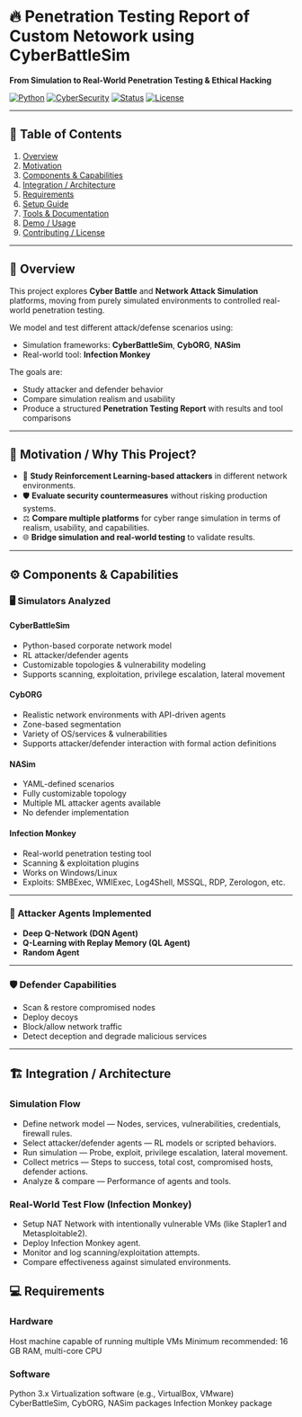 # 🔥 Penetration Testing Report of Custom Netowork using CyberBattleSim
**From Simulation to Real-World Penetration Testing & Ethical Hacking**

[![Python](https://img.shields.io/badge/Python-3.x-blue.svg)](https://www.python.org/)
[![CyberSecurity](https://img.shields.io/badge/Security-PenTest-red.svg)]()
[![Status](https://img.shields.io/badge/Status-Active-success.svg)]()
[![License](https://img.shields.io/badge/License-TBD-lightgrey.svg)]()

---

## 📑 Table of Contents
1. [Overview](#-overview)
2. [Motivation](#-motivation--why-this-project)
3. [Components & Capabilities](#-components--capabilities)
4. [Integration / Architecture](#-integration--architecture)
5. [Requirements](#-requirements)
6. [Setup Guide](#-setup-guide-to-be-completed)
7. [Tools & Documentation](#-tools--documentation)
8. [Demo / Usage](#-demo--usage)
9. [Contributing / License](#-contributing--resources--license)

---

## 📌 Overview
This project explores **Cyber Battle** and **Network Attack Simulation** platforms, moving from purely simulated environments to controlled real-world penetration testing.  

We model and test different attack/defense scenarios using:
- Simulation frameworks: **CyberBattleSim**, **CybORG**, **NASim**
- Real-world tool: **Infection Monkey**

The goals are:
- Study attacker and defender behavior
- Compare simulation realism and usability
- Produce a structured **Penetration Testing Report** with results and tool comparisons

---

## 🎯 Motivation / Why This Project?
- 🧠 **Study Reinforcement Learning-based attackers** in different network environments.
- 🛡 **Evaluate security countermeasures** without risking production systems.
- ⚖ **Compare multiple platforms** for cyber range simulation in terms of realism, usability, and capabilities.
- 🌐 **Bridge simulation and real-world testing** to validate results.

---

## ⚙ Components & Capabilities

### 🖥 Simulators Analyzed
#### **CyberBattleSim**
- Python-based corporate network model  
- RL attacker/defender agents  
- Customizable topologies & vulnerability modeling  
- Supports scanning, exploitation, privilege escalation, lateral movement

#### **CybORG**
- Realistic network environments with API-driven agents  
- Zone-based segmentation  
- Variety of OS/services & vulnerabilities  
- Supports attacker/defender interaction with formal action definitions

#### **NASim**
- YAML-defined scenarios  
- Fully customizable topology  
- Multiple ML attacker agents available  
- No defender implementation

#### **Infection Monkey**
- Real-world penetration testing tool  
- Scanning & exploitation plugins  
- Works on Windows/Linux  
- Exploits: SMBExec, WMIExec, Log4Shell, MSSQL, RDP, Zerologon, etc.

---

### 🤖 Attacker Agents Implemented
- **Deep Q-Network (DQN Agent)**
- **Q-Learning with Replay Memory (QL Agent)**
- **Random Agent**

---

### 🛡 Defender Capabilities
- Scan & restore compromised nodes  
- Deploy decoys  
- Block/allow network traffic  
- Detect deception and degrade malicious services  

---

## 🏗 Integration / Architecture

### **Simulation Flow**
- Define network model — Nodes, services, vulnerabilities, credentials, firewall rules.
- Select attacker/defender agents — RL models or scripted behaviors.
- Run simulation — Probe, exploit, privilege escalation, lateral movement.
- Collect metrics — Steps to success, total cost, compromised hosts, defender actions.
- Analyze & compare — Performance of agents and tools.

### **Real-World Test Flow (Infection Monkey)**
- Setup NAT Network with intentionally vulnerable VMs (like Stapler1 and Metasploitable2).
- Deploy Infection Monkey agent.
- Monitor and log scanning/exploitation attempts.
- Compare effectiveness against simulated environments.

## 💻 Requirements
### **Hardware**
Host machine capable of running multiple VMs
Minimum recommended: 16 GB RAM, multi-core CPU
### **Software**
Python 3.x
Virtualization software (e.g., VirtualBox, VMware)
CyberBattleSim, CybORG, NASim packages
Infection Monkey package



